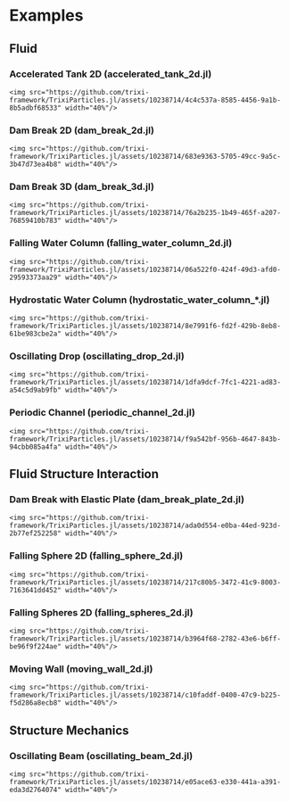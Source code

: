 # Examples

## Fluid

### Accelerated Tank 2D (accelerated_tank_2d.jl)
```@raw html
<img src="https://github.com/trixi-framework/TrixiParticles.jl/assets/10238714/4c4c537a-8585-4456-9a1b-8b5adbf68533" width="40%"/>
```

### Dam Break 2D (dam_break_2d.jl)
```@raw html
<img src="https://github.com/trixi-framework/TrixiParticles.jl/assets/10238714/683e9363-5705-49cc-9a5c-3b47d73ea4b8" width="40%"/>
```
 
### Dam Break 3D (dam_break_3d.jl)
```@raw html
<img src="https://github.com/trixi-framework/TrixiParticles.jl/assets/10238714/76a2b235-1b49-465f-a207-76859410b783" width="40%"/>
```
 
### Falling Water Column (falling_water_column_2d.jl)
```@raw html
<img src="https://github.com/trixi-framework/TrixiParticles.jl/assets/10238714/06a522f0-424f-49d3-afd0-29593373aa29" width="40%"/>
```
 
### Hydrostatic Water Column (hydrostatic_water_column_*.jl)
```@raw html
<img src="https://github.com/trixi-framework/TrixiParticles.jl/assets/10238714/8e7991f6-fd2f-429b-8eb8-61be983cbe2a" width="40%"/>
```
 
### Oscillating Drop (oscillating_drop_2d.jl)
```@raw html
<img src="https://github.com/trixi-framework/TrixiParticles.jl/assets/10238714/1dfa9dcf-7fc1-4221-ad83-a54c5d9ab9fb" width="40%"/>
```
 
### Periodic Channel (periodic_channel_2d.jl)
```@raw html
<img src="https://github.com/trixi-framework/TrixiParticles.jl/assets/10238714/f9a542bf-956b-4647-843b-94cbb085a4fa" width="40%"/>
```
 
## Fluid Structure Interaction

### Dam Break with Elastic Plate (dam_break_plate_2d.jl)
```@raw html
<img src="https://github.com/trixi-framework/TrixiParticles.jl/assets/10238714/ada0d554-e0ba-44ed-923d-2b77ef252258" width="40%"/>
```
 
### Falling Sphere 2D (falling_sphere_2d.jl)
```@raw html
<img src="https://github.com/trixi-framework/TrixiParticles.jl/assets/10238714/217c80b5-3472-41c9-8003-7163641dd452" width="40%"/>
```
 
### Falling Spheres 2D (falling_spheres_2d.jl)
```@raw html
<img src="https://github.com/trixi-framework/TrixiParticles.jl/assets/10238714/b3964f68-2782-43e6-b6ff-be96f9f224ae" width="40%"/>
```
 
### Moving Wall (moving_wall_2d.jl)
```@raw html
<img src="https://github.com/trixi-framework/TrixiParticles.jl/assets/10238714/c10faddf-0400-47c9-b225-f5d286a8ecb8" width="40%"/>
```
 
## Structure Mechanics

### Oscillating Beam (oscillating_beam_2d.jl)
```@raw html
<img src="https://github.com/trixi-framework/TrixiParticles.jl/assets/10238714/e05ace63-e330-441a-a391-eda3d2764074" width="40%"/>
```
 